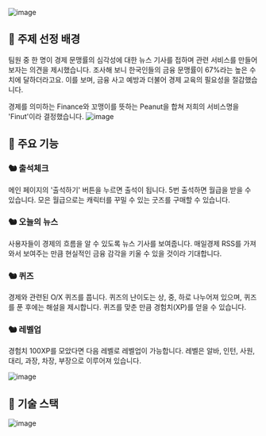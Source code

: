 ![image](https://github.com/user-attachments/assets/f3d35f97-12d3-465a-a0c1-b9196a4dcee6)


## 🥜 주제 선정 배경
팀원 중 한 명이 경제 문맹률의 심각성에 대한 뉴스 기사를 접하며 관련 서비스를 만들어 보자는 의견을 제시했습니다.
조사해 보니 한국인들의 금융 문맹률이 67%라는 높은 수치에 달하더라고요.
이를 보며, 금융 사고 예방과 더불어 경제 교육의 필요성을 절감했습니다.

경제를 의미하는 Finance와 꼬맹이를 뜻하는 Peanut을 합쳐 저희의 서비스명을 'Finut'이라 결정했습니다.
![image](https://devocean.sk.com/editorImg/2024/11/24/2e4fc494de93d6917254e5b2c37ec319a51ef3a77614211d9a338aa3bee910ea)


## 🥜 주요 기능
### 🐿️ 출석체크
메인 페이지의 '출석하기' 버튼을 누르면 출석이 됩니다.
5번 출석하면 월급을 받을 수 있습니다.
모은 월급으로는 캐릭터를 꾸밀 수 있는 굿즈를 구매할 수 있습니다.

### 🐿️ 오늘의 뉴스
사용자들이 경제의 흐름을 알 수 있도록 뉴스 기사를 보여줍니다.
매일경제 RSS를 가져와서 보여주는 만큼 현실적인 금융 감각을 키울 수 있을 것이라 기대합니다.

### 🐿️ 퀴즈
경제와 관련된 O/X 퀴즈를 풉니다.
퀴즈의 난이도는 상, 중, 하로 나누어져 있으며, 퀴즈를 푼 후에는 해설을 제시합니다.
퀴즈를 맞춘 만큼 경험치(XP)를 얻을 수 있습니다.

### 🐿️ 레벨업
경험치 100XP를 모았다면 다음 레벨로 레벨업이 가능합니다.
레벨은 알바, 인턴, 사원, 대리, 과장, 차장, 부장으로 이루어져 있습니다.


![image](https://devocean.sk.com/editorImg/2024/11/24/d1b4ff2fe0af32fa51478fbf8594abfcb6be75aed388f12d0c9f29f26b12324e)

## 🥜 기술 스택
![image](https://devocean.sk.com/editorImg/2024/11/24/48cfd00e8dbcf4d9c2c997978fc5ad8b0ed1c64d049214c5c557855971211cc2)
